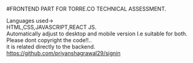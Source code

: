 #FRONTEND PART FOR TORRE.CO TECHNICAL ASSESSMENT.

Languages used-></br>
HTML,CSS,JAVASCRIPT,REACT JS.
</br>
Automatically adjust to desktop and mobile version
I.e suitable for both.</br>
Please dont copyright the code!!..</br>
it is related directly to the backend.</br>
https://github.com/priyanshagrawal29/signin


